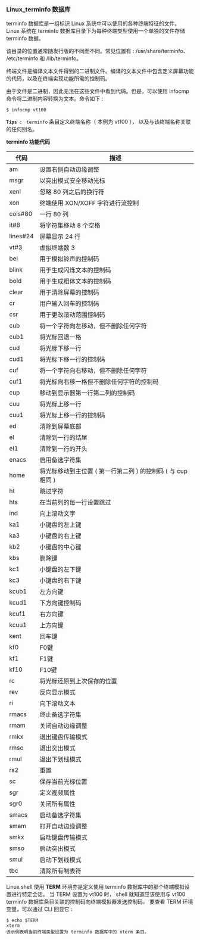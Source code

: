 
### Linux_terminfo 数据库
terminfo 数据库是一组标识 Linux 系统中可以使用的各种终端特征的文件。 Linux 系统在 terminfo 数据库目录下为每种终端类型使用一个单独的文件存储 terminfo 数据。   

该目录的位置通常随发行版的不同而不同。常见位置有 : /usr/share/terminfo、 /etc/terminfo 和 /lib/terminfo。

终端文件是编译文本文件得到的二进制文件。编译的文本文件中包含定义屏幕功能的代码，以及在终端实现功能所需的控制码。

由于文件是二进制，因此无法在这些文件中看到代码。但是，可以使用 infocmp 命令将二进制内容转换为文本。命令如下 :  

    $ infocmp vt100
**`Tips : `** `terminfo` 条目定义终端名称（ 本例为 vt100 ）， 以及与该终端名称关联的任何别名。

**terminfo 功能代码**  

代码 | 描述
----|---
am | 设置右侧自动边缘调整
msgr | 以突出模式安全移动光标
xenl | 忽略 80 列之后的换行符
xon | 终端使用 XON/XOFF 字符进行流控制
cols#80 | 一行 80 列 
it#8 | 将字符集移动 8 个空格
lines#24 | 屏幕显示 24 行
vt#3 | 虚拟终端数 3
bel | 用于模拟铃声的控制码
blink | 用于生成闪烁文本的控制码
bold | 用于生成粗体文本的控制码
clear | 用于清除屏幕的控制码
cr | 用户输入回车的控制码
csr | 用于更改滚动范围控制码
cub | 将一个字符向左移动，但不删除任何字符 
cub1 | 将光标回退一格
cud | 将光标下移一行
cud1 | 将光标下移一行的控制码
cuf | 将一个字符向右移动，但不删除任何字符
cuf1 | 将光标向右移一格但不删除任何字符的控制码
cup | 移动到显示器第一行第二列的控制码
cuu | 将光标上移一行
cuu1 | 将光标上移一行的控制码
ed | 清除到屏幕底部
el | 清除到一行的结尾
el1 | 清除到一行的开头
enacs | 启用备选字符集
home | 将光标移动到主位置 ( 第一行第二列 ) 的控制码 ( 与 cup 相同 )
ht | 跳过字符
hts | 在当前列的每一行设置跳过
ind | 向上滚动文字
ka1 | 小键盘的左上键
ka3 | 小键盘的右上键
kb2 | 小键盘的中心键
kbs | 删除键
kc1 | 小键盘的左下键
kc3 | 小键盘的右下键
kcub1 | 左方向键
kcud1 | 下方向键控制码
kcuf1 | 右方向键
kcuu1 | 上方向键
kent | 回车键
kf0 | F0键
kf1 | F1键
kf10 | F10键
rc | 将光标还原到上次保存的位置
rev | 反向显示模式
ri | 向下滚动文本
rmacs | 终止备选字符集
rmam | 关闭自动边缘调整
rmkx | 退出键盘传输模式
rmso | 退出突出模式
rmul | 退出下划线模式
rs2 | 重置
sc | 保存当前光标位置
sgr | 定义视频属性
sgr0 | 关闭所有属性
smacs | 启动备选字符集
smam | 打开自动边缘调整
smkx | 启动键盘传输模式
smso | 启动突出模式
smul | 启动下划线模式
tbc | 清除所有制表符


Linux shell 使用 **TERM** 环境亦是定义使用 terminfo 数据库中的那个终端模拟设置进行特定会话。
当 TERM 设置为 vt100 时， shell 就知道应该使用与 vt100 terminfo 数据库条目关联的控制码向终端模拟器发送控制码。
要查看 TERM 环境变量，可以通过 CLI 回显它 : 

    $ echo $TERM 
    xterm 
    该示例表明当前终端类型设置为 terminfo 数据库中的 xterm 条目。
